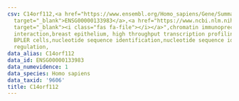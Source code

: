 ```yaml
---
csv: C14orf112,<a href="https://www.ensembl.org/Homo_sapiens/Gene/Summary?db=core;g=ENSG00000133983"
  target="_blank">ENSG00000133983</a>,<a href="https://www.ncbi.nlm.nih.gov/pubmed/22863008"
  target="_blank"><i class="fas fa-file"></i></a>",chromatin immunoprecipitation assay,direct
  interaction,breast epithelium, high throughput transcription profiling by microarray,
  BPLER cells,nucleotide sequence identification,nucleotide sequence identification,transcriptional
  regulation,
data_alias: C14orf112
data_id: ENSG00000133983
data_numevidence: 1
data_species: Homo sapiens
data_taxid: '9606'
title: C14orf112
---
```

